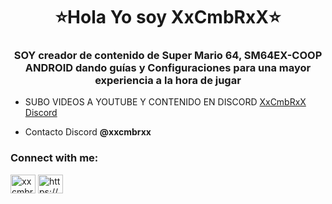 <h1 align="center">⭐Hola Yo soy XxCmbRxX⭐</h1>
<h3 align="center">SOY creador de contenido de Super Mario 64, SM64EX-COOP ANDROID dando guías y Configuraciones para una mayor experiencia a la hora de jugar</h3>

- SUBO VIDEOS A YOUTUBE Y CONTENIDO EN DISCORD [XxCmbRxX Discord](https://discord.gg/CdCujG4WcU)

- Contacto Discord **@xxcmbrxx**

<h3 align="left">Connect with me:</h3>
<p align="left">
<a href="https://youtube.com/@XxCmbRxX" target="blank"><img align="center" src="https://raw.githubusercontent.com/rahuldkjain/github-profile-readme-generator/master/src/images/icons/Social/youtube.svg" alt="xxcmbrxx" height="30" width="40" /></a>
<a href="https://discord.gg/https://discord.gg/CdCujG4WcU" target="blank"><img align="center" src="https://raw.githubusercontent.com/rahuldkjain/github-profile-readme-generator/master/src/images/icons/Social/discord.svg" alt="https://discord.gg/CdCujG4WcU" height="30" width="40" /></a>
</p>

